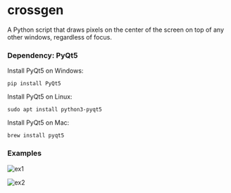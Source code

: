 # crossgen
A Python script that draws pixels on the center of the screen on top of any other windows, regardless of focus.

### Dependency: PyQt5 



Install PyQt5 on Windows:
```
pip install PyQt5
```

Install PyQt5 on Linux:
```
sudo apt install python3-pyqt5
```

Install PyQt5 on Mac:
```
brew install pyqt5
```



### Examples


![ex1](https://github.com/user-attachments/assets/b287fd1a-e183-40c2-b547-2d4970d6029e)

![ex2](https://github.com/user-attachments/assets/2f640bc3-8d97-4f45-8154-7f976af01afb)
